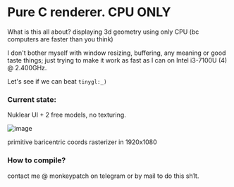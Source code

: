 # Pure C renderer. CPU ONLY

What is this all about? displaying 3d geometry using only CPU (bc computers are faster than you think)

I don't bother myself with window resizing, buffering, any meaning or good taste things; just trying to make it work as fast as I can on Intel i3-7100U (4) @ 2.400GHz.


Let's see if we can beat `tinygl:_)`

### Current state:

Nuklear UI + 2 free models, no texturing.


![image](https://github.com/user-attachments/assets/31263b14-588b-4301-a1af-bd9109dfa2b4)

primitive baricentric coords rasterizer in 1920x1080


### How to compile?
contact me @ monkeypatch on telegram or by mail to do this sh1t.
